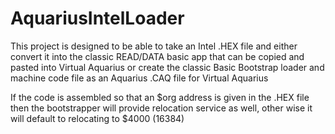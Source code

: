 # AquariusIntelLoader
This project is designed to be able to take an Intel .HEX file and either convert it into the classic READ/DATA basic app that can be copied and pasted into Virtual Aquarius or create the classic Basic Bootstrap loader and machine code file as an Aquarius .CAQ file for Virtual Aquarius

If the code is assembled so that an $org address is given in the .HEX file then the bootstrapper will provide relocation service as well, other wise it will default to relocating to $4000 (16384)
